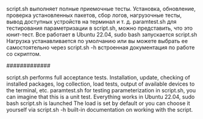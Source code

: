 script.sh выполняет полные приемочные тесты. Установка, обновление, проверка установленных пакетов, сбор логов, нагрузочные тесты, вывод доступных устройств на терминал и т. д.
paramtest.sh для тестирования параметризации в script.sh, можно представить, что это юнит-тест.
Все работает в Ubuntu 22.04, sudo bash запускается script.sh
Нагрузка устанавливается по умолчанию или вы можете выбрать ее самостоятельно через script.sh -h встроенная документация по работе со скриптом.

#############

script.sh performs full acceptance tests. Installation, update, checking of installed packages, log collection, load tests, output of available devices to the terminal, etc.
paramtest.sh for testing parameterization in script.sh, you can imagine that this is a unit test.
Everything works in Ubuntu 22.04, sudo bash script.sh is launched
The load is set by default or you can choose it yourself via script.sh -h built-in documentation on working with the script.
